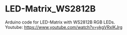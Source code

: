 # LED-Matrix_WS2812B
Arduino code for LED-Matrix with WS2812B RGB LEDs. <br>
Youtube: https://www.youtube.com/watch?v=ykgVRxlKJrg
